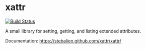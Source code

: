 xattr
=====

[![Build Status](https://travis-ci.org/Stebalien/xattr.svg?branch=master)](https://travis-ci.org/Stebalien/xattr)

A small library for setting, getting, and listing extended attributes.

Documentation: https://stebalien.github.com/xattr/xattr/
